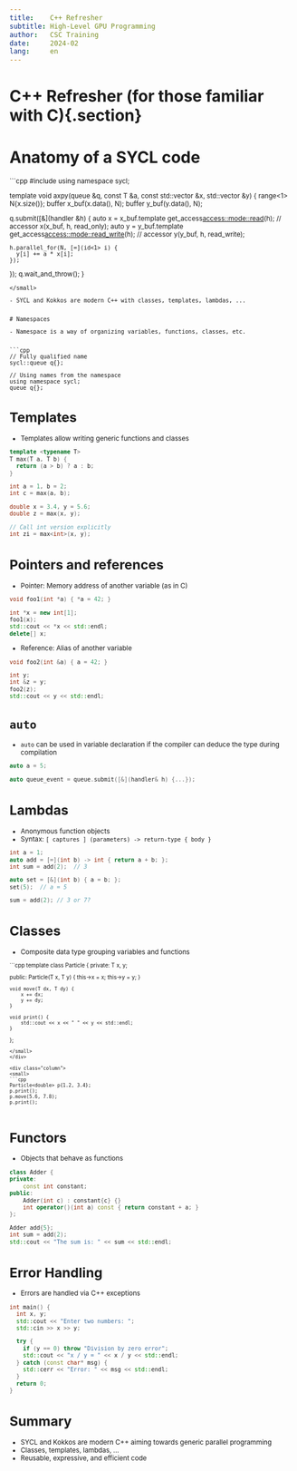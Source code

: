```yaml
---
title:    C++ Refresher
subtitle: High-Level GPU Programming
author:   CSC Training
date:     2024-02
lang:     en
---
```


# C++ Refresher (for those familiar with C){.section}

# Anatomy of a SYCL code

<small>
```cpp
#include <sycl/sycl.hpp>
using namespace sycl;

template <typename T>
void axpy(queue &q, const T &a, const std::vector<T> &x, std::vector<T> &y) {
  range<1> N{x.size()};
  buffer x_buf(x.data(), N);
  buffer y_buf(y.data(), N);

  q.submit([&](handler &h) {
    auto x = x_buf.template get_access<access::mode::read>(h);        // accessor x(x_buf, h, read_only);
    auto y = y_buf.template get_access<access::mode::read_write>(h);  // accessor y(y_buf, h, read_write);

    h.parallel_for(N, [=](id<1> i) {
      y[i] += a * x[i];
    });
  });
  q.wait_and_throw();
}
```
</small>

- SYCL and Kokkos are modern C++ with classes, templates, lambdas, ...


# Namespaces

- Namespace is a way of organizing variables, functions, classes, etc.


```cpp
// Fully qualified name
sycl::queue q{};

// Using names from the namespace
using namespace sycl;
queue q{};
```

# Templates

- Templates allow writing generic functions and classes

```cpp
template <typename T>
T max(T a, T b) {
  return (a > b) ? a : b;
}

int a = 1, b = 2;
int c = max(a, b);

double x = 3.4, y = 5.6;
double z = max(x, y);

// Call int version explicitly
int zi = max<int>(x, y);
```


# Pointers and references

- Pointer: Memory address of another variable (as in C)

```cpp
void foo1(int *a) { *a = 42; }

int *x = new int[1];
foo1(x);
std::cout << *x << std::endl;
delete[] x;
```

- Reference: Alias of another variable

```cpp
void foo2(int &a) { a = 42; }

int y;
int &z = y;
foo2(z);
std::cout << y << std::endl;
```

# `auto`

- `auto` can be used in variable declaration if the compiler can deduce the type during compilation

```cpp
auto a = 5;

auto queue_event = queue.submit([&](handler& h) {...});
```


# Lambdas

- Anonymous function objects
- Syntax: `[ captures ] (parameters) -> return-type { body }`

```cpp
int a = 1;
auto add = [=](int b) -> int { return a + b; };
int sum = add(2);  // 3

auto set = [&](int b) { a = b; };
set(5);  // a = 5

sum = add(2); // 3 or 7?
```



# Classes

- Composite data type grouping variables and functions

<div class="column">
<small>
```cpp
template <typename T>
class Particle {
private:
    T x, y;

public:
    Particle(T x, T y) {
        this->x = x;
        this->y = y;
    }

    void move(T dx, T dy) {
        x += dx;
        y += dy;
    }

    void print() {
        std::cout << x << " " << y << std::endl;
    }
};
```
</small>
</div>

<div class="column">
<small>
```cpp
Particle<double> p{1.2, 3.4};
p.print();
p.move(5.6, 7.8);
p.print();
```
</small>
</div>


# Functors

- Objects that behave as functions

```cpp
class Adder {
private:
    const int constant;
public:
    Adder(int c) : constant{c} {}
    int operator()(int a) const { return constant + a; }
};

Adder add{5};
int sum = add(2);
std::cout << "The sum is: " << sum << std::endl;
```

# Error Handling

- Errors are handled via C++ exceptions

```cpp
int main() {
  int x, y;
  std::cout << "Enter two numbers: ";
  std::cin >> x >> y;

  try {
    if (y == 0) throw "Division by zero error";
    std::cout << "x / y = " << x / y << std::endl;
  } catch (const char* msg) {
    std::cerr << "Error: " << msg << std::endl;
  }
  return 0;
}
```


# Summary

- SYCL and Kokkos are modern C++ aiming towards generic parallel programming
- Classes, templates, lambdas, ...
- Reusable, expressive, and efficient code

